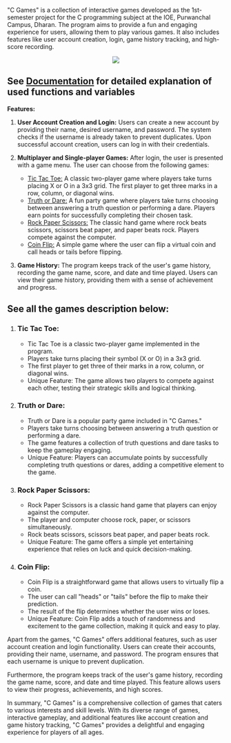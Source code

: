 "C Games" is a collection of interactive games developed as the 1st-semester project for the C programming subject at the IOE, Purwanchal Campus, Dharan. The program aims to provide a fun and engaging experience for users, allowing them to play various games. It also includes features like user account creation, login, game history tracking, and high-score recording.

<div align="center">
<img src="https://repository-images.githubusercontent.com/665353287/ed3b74aa-ff46-4e5c-b34f-a5709d4f2f7d" />
</div>

## See [Documentation](./functions.md) for detailed explanation of used functions and variables

**Features:**
1. **User Account Creation and Login:** Users can create a new account by providing their name, desired username, and password. The system checks if the username is already taken to prevent duplicates. Upon successful account creation, users can log in with their credentials.

2. **Multiplayer and Single-player Games:** After login, the user is presented with a game menu. The user can choose from the following games:
   - [Tic Tac Toe:](#tic-tac-toe) A classic two-player game where players take turns placing X or O in a 3x3 grid. The first player to get three marks in a row, column, or diagonal wins.
   - [Truth or Dare:](#truth-or-dare) A fun party game where players take turns choosing between answering a truth question or performing a dare. Players earn points for successfully completing their chosen task.
   - [Rock Paper Scissors:](#rock-paper-scissors) The classic hand game where rock beats scissors, scissors beat paper, and paper beats rock. Players compete against the computer.
   - [Coin Flip:](#coin-flip) A simple game where the user can flip a virtual coin and call heads or tails before flipping.

3. **Game History:** The program keeps track of the user's game history, recording the game name, score, and date and time played. Users can view their game history, providing them with a sense of achievement and progress.

## See all the games description below:

1. ### **Tic Tac Toe:**
   - Tic Tac Toe is a classic two-player game implemented in the program.
   - Players take turns placing their symbol (X or O) in a 3x3 grid.
   - The first player to get three of their marks in a row, column, or diagonal wins.
   - Unique Feature: The game allows two players to compete against each other, testing their strategic skills and logical thinking.

2. ### **Truth or Dare:**
   - Truth or Dare is a popular party game included in "C Games."
   - Players take turns choosing between answering a truth question or performing a dare.
   - The game features a collection of truth questions and dare tasks to keep the gameplay engaging.
   - Unique Feature: Players can accumulate points by successfully completing truth questions or dares, adding a competitive element to the game.

3. ### **Rock Paper Scissors:**
   - Rock Paper Scissors is a classic hand game that players can enjoy against the computer.
   - The player and computer choose rock, paper, or scissors simultaneously.
   - Rock beats scissors, scissors beat paper, and paper beats rock.
   - Unique Feature: The game offers a simple yet entertaining experience that relies on luck and quick decision-making.

4. ### **Coin Flip:**
   - Coin Flip is a straightforward game that allows users to virtually flip a coin.
   - The user can call "heads" or "tails" before the flip to make their prediction.
   - The result of the flip determines whether the user wins or loses.
   - Unique Feature: Coin Flip adds a touch of randomness and excitement to the game collection, making it quick and easy to play.

Apart from the games, "C Games" offers additional features, such as user account creation and login functionality. Users can create their accounts, providing their name, username, and password. The program ensures that each username is unique to prevent duplication.

Furthermore, the program keeps track of the user's game history, recording the game name, score, and date and time played. This feature allows users to view their progress, achievements, and high scores.

In summary, "C Games" is a comprehensive collection of games that caters to various interests and skill levels. With its diverse range of games, interactive gameplay, and additional features like account creation and game history tracking, "C Games" provides a delightful and engaging experience for players of all ages.

